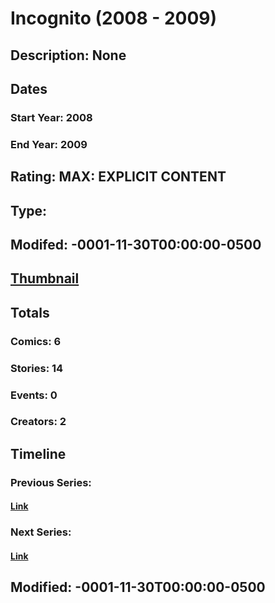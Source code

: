 # Incognito (2008 - 2009)
## Description: None
## Dates
### Start Year: 2008
### End Year: 2009
## Rating: MAX: EXPLICIT CONTENT
## Type: 
## Modifed: -0001-11-30T00:00:00-0500
## [Thumbnail](http://i.annihil.us/u/prod/marvel/i/mg/7/00/4bb6497658af3.jpg)
## Totals
### Comics: 6
### Stories: 14
### Events: 0
### Creators: 2
## Timeline
### Previous Series: 
#### [Link]()
### Next Series: 
#### [Link]()
## Modified: -0001-11-30T00:00:00-0500